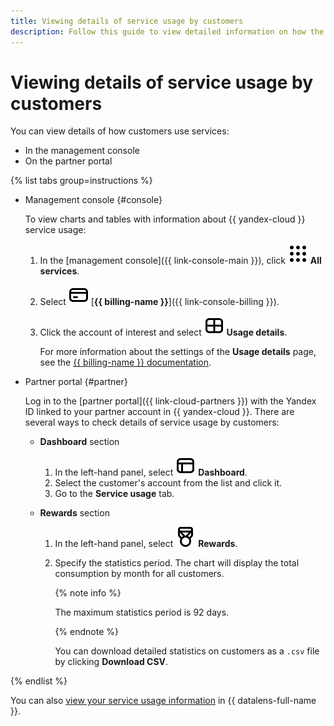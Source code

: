 ```yaml
---
title: Viewing details of service usage by customers
description: Follow this guide to view detailed information on how the customers are using the services.
---
```


# Viewing details of service usage by customers

You can view details of how customers use services:

* In the management console
* On the partner portal

{% list tabs group=instructions %}

- Management console {#console}

  To view charts and tables with information about {{ yandex-cloud }} service usage:

  1. In the [management console]({{ link-console-main }}), click ![image](../../_assets/console-icons/dots-9.svg) **All services**.
  1. Select ![image](../../_assets/console-icons/credit-card.svg) [**{{ billing-name }}**]({{ link-console-billing }}).
  1. Click the account of interest and select ![image](../../_assets/console-icons/layout-cells-large.svg) **Usage details**.

     For more information about the settings of the **Usage details** page, see the [{{ billing-name }} documentation](../../billing/operations/check-charges.md).

- Partner portal {#partner}

  Log in to the [partner portal]({{ link-cloud-partners }}) with the Yandex ID linked to your partner account in {{ yandex-cloud }}. There are several ways to check details of service usage by customers:

  * **Dashboard** section

    1. In the left-hand panel, select ![icon](../../_assets/console-icons/layout-header-side-content.svg) **Dashboard**.
    1. Select the customer's account from the list and click it.
    1. Go to the **Service usage** tab.

  * **Rewards** section

    1. In the left-hand panel, select ![icon](../../_assets/console-icons/medal.svg) **Rewards**.
    1. Specify the statistics period. The chart will display the total consumption by month for all customers.

       {% note info %}

       The maximum statistics period is 92 days.

       {% endnote %}

       You can download detailed statistics on customers as a `.csv` file by clicking **Download CSV**.

{% endlist %}

You can also [view your service usage information](../../billing/operations/dashboard.md) in {{ datalens-full-name }}.
